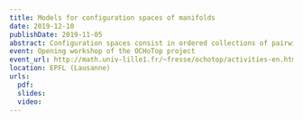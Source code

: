 ```yaml
---
title: Models for configuration spaces of manifolds
date: 2019-12-10
publishDate: 2019-11-05
abstract: Configuration spaces consist in ordered collections of pairwise disjoint points. The collection of all configuration spaces of a given manifold has the structure of a right module over some version of the little disks operad. In this talk, I will present algebraic models for the real or rational homotopy types configuration spaces and framed configuration spaces of manifolds as right modules. The proofs all rely on operad theory, more precisely Kontsevich's proof of the formality of the little disks operad and - for oriented surfaces - Tamarkin's proof of the formality of the little 2-disks operad. (Based on joint works with Campos, Ducoulombier, Lambrechts, and Willwacher.)
event: Opening workshop of the OCHoTop project
event_url: http://math.univ-lille1.fr/~fresse/ochotop/activities-en.html#OpeningWorkshop
location: EPFL (Lausanne)
urls:
  pdf:
  slides:
  video:
---
```

